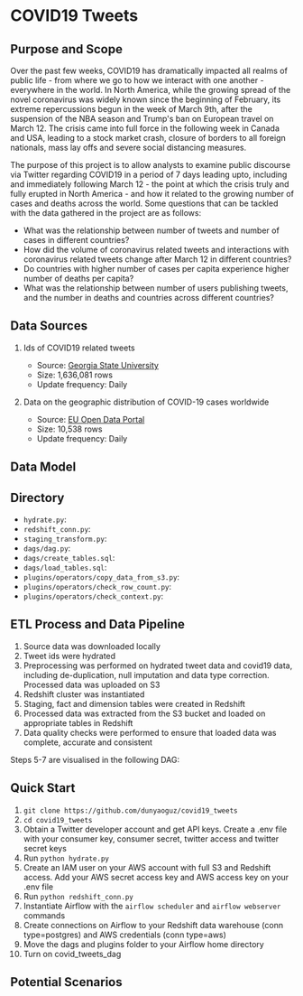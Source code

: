 # COVID19 Tweets

## Purpose and Scope

Over the past few weeks, COVID19 has dramatically impacted all realms of public life - from where we go to how we interact with one another - everywhere in the world. In North America, while the growing spread of the novel coronavirus was widely known since the beginning of February, its extreme repercussions begun in the week of March 9th, after the suspension of the NBA season and Trump's ban on European travel on March 12. The crisis came into full force in the following week in Canada and USA, leading to a stock market crash, closure of borders to all foreign nationals, mass lay offs and severe social distancing measures. 

The purpose of this project is to allow analysts to examine public discourse via Twitter regarding COVID19 in a period of 7 days leading upto, including and immediately following March 12 - the point at which the crisis truly and fully erupted in North America - and how it related to the growing number of cases and deaths across the world. Some questions that can be tackled with the data gathered in the project are as follows:

* What was the relationship between number of tweets and number of cases in different countries?
* How did the volume of coronavirus related tweets and interactions with coronavirus related tweets change after March 12 in different countries? 
* Do countries with higher number of cases per capita experience higher number of deaths per capita? 
* What was the relationship between number of users publishing tweets, and the number in deaths and countries across different countries?

## Data Sources

1. Ids of COVID19 related tweets 
    - Source: [Georgia State University](https://zenodo.org/record/3749360#.XpSyuS0ZPfY)
    - Size: 1,636,081 rows
    - Update frequency: Daily 

2. Data on the geographic distribution of COVID-19 cases worldwide
    - Source: [EU Open Data Portal](https://data.europa.eu/euodp/en/data/dataset/covid-19-coronavirus-data/resource/55e8f966-d5c8-438e-85bc-c7a5a26f4863)
    - Size: 10,538 rows
    - Update frequency: Daily 

## Data Model

## Directory

* `hydrate.py`:
* `redshift_conn.py`:
* `staging_transform.py`:
* `dags/dag.py`:
* `dags/create_tables.sql`:
* `dags/load_tables.sql`:
* `plugins/operators/copy_data_from_s3.py`:
* `plugins/operators/check_row_count.py`:
* `plugins/operators/check_context.py`:

## ETL Process and Data Pipeline

1. Source data was downloaded locally 
2. Tweet ids were hydrated 
3. Preprocessing was performed on hydrated tweet data and covid19 data, including de-duplication, null imputation and data type correction. Processed data was uploaded on S3 
4. Redshift cluster was instantiated 
5. Staging, fact and dimension tables were created in Redshift 
6. Processed data was extracted from the S3 bucket and loaded on appropriate tables in Redshift 
7. Data quality checks were performed to ensure that loaded data was complete, accurate and consistent

Steps 5-7 are visualised in the following DAG:

## Quick Start

1. `git clone https://github.com/dunyaoguz/covid19_tweets`
2. `cd covid19_tweets`
3. Obtain a Twitter developer account and get API keys. Create a .env file with your consumer key, consumer secret, twitter access and twitter secret keys
4. Run `python hydrate.py`
5. Create an IAM user on your AWS account with full S3 and Redshift access. Add your AWS secret access key and AWS access key on your .env file
6. Run `python redshift_conn.py`
7. Instantiate Airflow with the `airflow scheduler` and `airflow webserver` commands
8. Create connections on Airflow to your Redshift data warehouse (conn type=postgres) and AWS credentials (conn type=aws)
9. Move the dags and plugins folder to your Airflow home directory
10. Turn on covid_tweets_dag

## Potential Scenarios
